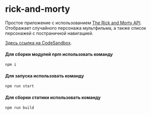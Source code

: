 # rick-and-morty

Простое приложение с использованием [The Rick and Morty API](https://rickandmortyapi.com/). Отображает случайного персонажа мультфильма, а также список персонажей с постраничной навигацией.


[Здесь ссылка на CodeSandbox](https://codesandbox.io/p/github/roclimber1/rick-and-morty-sandbox/test-task?file=%2FTestTask.md).


#### Для сборки модулей npm использовать команду
```bash
npm i
```

#### Для запуска использовать команду
```bash
npm run start
```

#### Для сборки статики использовать команду
```bash
npm run build
```
